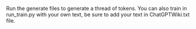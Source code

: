 Run the generate files to generate a thread of tokens. You can also train in run_train.py with your own text, be sure to add your text in ChatGPTWiki.txt file. 
